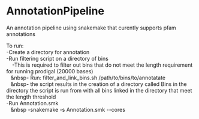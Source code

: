 # AnnotationPipeline
An annotation pipeline using snakemake that curently supports pfam annotations  

To run:  
    -Create a directory for annotation  
    -Run filtering script on a directory of bins  
 &nbsp;&nbsp;&nbsp;&nbsp;-This is required to filter out bins that do not meet the length requirement for running prodigal (20000 bases)   
 &nbsp;&nbsp;&nbsp;&nbsp- Run: filter_and_link_bins.sh  /path/to/bins/to/annotatate  
 &nbsp;&nbsp;&nbsp;&nbsp- the script results in the creation of a directory called Bins in the directory the script is run from with all bins linked in the           directory that meet the length threshold  
    -Run Annotation.smk  
    &nbsp;&nbsp;&nbsp;&nbsp -snakemake -s Annotation.smk --cores   
